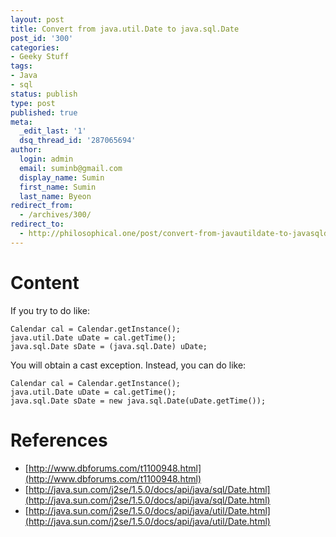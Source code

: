 ```yaml
---
layout: post
title: Convert from java.util.Date to java.sql.Date
post_id: '300'
categories:
- Geeky Stuff
tags:
- Java
- sql
status: publish
type: post
published: true
meta:
  _edit_last: '1'
  dsq_thread_id: '287065694'
author:
  login: admin
  email: suminb@gmail.com
  display_name: Sumin
  first_name: Sumin
  last_name: Byeon
redirect_from:
  - /archives/300/
redirect_to:
  - http://philosophical.one/post/convert-from-javautildate-to-javasqldate
---
```

# Content #

If you try to do like:

    Calendar cal = Calendar.getInstance();
    java.util.Date uDate = cal.getTime();
    java.sql.Date sDate = (java.sql.Date) uDate;

You will obtain a cast exception. Instead, you can do like:

    Calendar cal = Calendar.getInstance();
    java.util.Date uDate = cal.getTime();
    java.sql.Date sDate = new java.sql.Date(uDate.getTime());

# References #

* [http://www.dbforums.com/t1100948.html](http://www.dbforums.com/t1100948.html)
* [http://java.sun.com/j2se/1.5.0/docs/api/java/sql/Date.html](http://java.sun.com/j2se/1.5.0/docs/api/java/sql/Date.html)
* [http://java.sun.com/j2se/1.5.0/docs/api/java/util/Date.html](http://java.sun.com/j2se/1.5.0/docs/api/java/util/Date.html)

